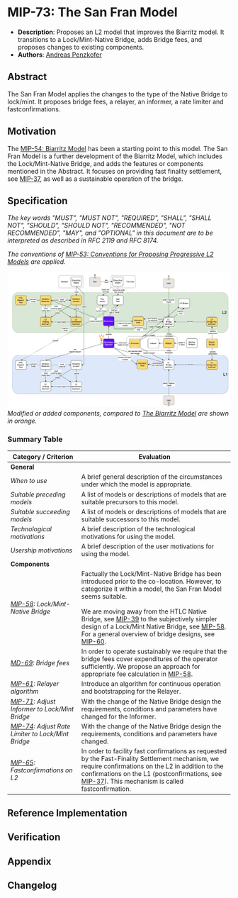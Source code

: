 # MIP-73: The San Fran Model

- **Description**: Proposes an L2 model that improves the Biarritz model. It transitions to a Lock/Mint-Native Bridge, adds Bridge fees, and proposes changes to existing components.
- **Authors**: [Andreas Penzkofer](mailto:andreas.penzkofer@movementlabs.xyz)

## Abstract

The San Fran Model applies the changes to the type of the Native Bridge to lock/mint. It proposes bridge fees, a relayer, an informer, a rate limiter and fastconfirmations.

## Motivation

The [MIP-54: Biarritz Model](https://github.com/movementlabsxyz/MIP/pull/54) has been a starting point to this model. The San Fran Model is a further development of the Biarritz Model, which includes the Lock/Mint-Native Bridge, and adds the features or components mentioned in the Abstract. It focuses on providing fast finality settlement, see [MIP-37](https://github.com/movementlabsxyz/MIP/pull/37), as well as a sustainable operation of the bridge.

## Specification

_The key words "MUST", "MUST NOT", "REQUIRED", "SHALL", "SHALL NOT", "SHOULD", "SHOULD NOT", "RECOMMENDED", "NOT RECOMMENDED", "MAY", and "OPTIONAL" in this document are to be interpreted as described in RFC 2119 and RFC 8174._

_The conventions of [MIP-53: Conventions for Proposing Progressive L2 Models](../mip-53) are applied._

![alt text](overview.png)
_Modified or added components, compared to [The Biarritz Model](https://github.com/movementlabsxyz/MIP/pull/55) are shown in orange._

### Summary Table

| Category / Criterion | Evaluation |
|-----------|------------|
| **General** | |
| _When to use_ | A brief general description of the circumstances under which the model is appropriate. |
| _Suitable preceding models_ | A list of models or descriptions of models that are suitable precursors to this model. |
| _Suitable succeeding models_ | A list of models or descriptions of models that are suitable successors to this model. |
| _Technological motivations_ | A brief description of the technological motivations for using the model. |
| _Usership motivations_ | A brief description of the user motivations for using the model. |
| **Components** | |
| _[MIP-58](https://github.com/movementlabsxyz/MIP/pull/58): Lock/Mint-Native Bridge_ | Factually the Lock/Mint-Native Bridge has been introduced prior to the co-location. However, to categorize it within a model, the San Fran Model seems suitable. <br><br> We are moving away from the HTLC Native Bridge, see [MIP-39](https://github.com/movementlabsxyz/MIP/tree/main/MIP/mip-39) to the subjectively simpler design of a Lock/Mint Native Bridge, see [MIP-58](https://github.com/movementlabsxyz/MIP/pull/58). For a general overview of bridge designs, see [MIP-60](https://github.com/movementlabsxyz/MIP/pull/60). |
| _[MD-69](https://github.com/movementlabsxyz/MIP/pull/69): Bridge fees_ | In order to operate sustainably we require that the bridge fees cover expenditures of the operator sufficiently. We propose an approach for appropriate fee calculation in [MIP-58](https://github.com/movementlabsxyz/MIP/pull/58). |
| _[MIP-61](https://github.com/movementlabsxyz/MIP/pull/61): Relayer algorithm_ | Introduce an algorithm for continuous operation and bootstrapping for the Relayer. |
| _[MIP-71](https://github.com/movementlabsxyz/MIP/pull/71): Adjust Informer to Lock/Mint Bridge_ | With the change of the Native Bridge design the requirements, conditions and parameters have changed for the Informer. |
| _[MIP-74](https://github.com/movementlabsxyz/MIP/pull/74): Adjust Rate Limiter to Lock/Mint Bridge_ | With the change of the Native Bridge design the requirements, conditions and parameters have changed. |
| _[MIP-65](https://github.com/movementlabsxyz/MIP/pull/65):  Fastconfirmations on L2_ | In order to facility fast confirmations as requested by the Fast-Finality Settlement mechanism, we require confirmations on the L2 in addition to the confirmations on the L1 (postconfirmations, see [MIP-37](https://github.com/movementlabsxyz/MIP/pull/37)). This mechanism is called fastconfirmation. |


## Reference Implementation

## Verification

## Appendix

## Changelog
